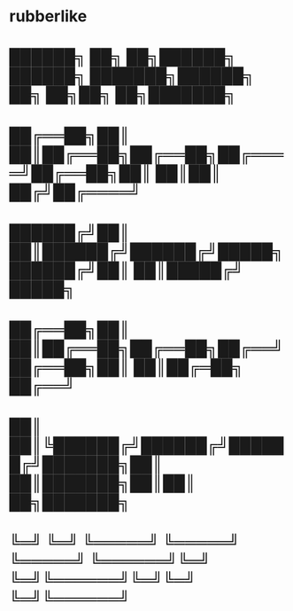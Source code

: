 # rubberlike

#    ██████╗ ██╗   ██╗██████╗ ██████╗ ███████╗██████╗ ██╗     ██╗██╗  ██╗███████╗
#    ██╔══██╗██║   ██║██╔══██╗██╔══██╗██╔════╝██╔══██╗██║     ██║██║ ██╔╝██╔════╝
#    ██████╔╝██║   ██║██████╔╝██████╔╝█████╗  ██████╔╝██║     ██║█████╔╝ █████╗  
#    ██╔══██╗██║   ██║██╔══██╗██╔══██╗██╔══╝  ██╔══██╗██║     ██║██╔═██╗ ██╔══╝  
#    ██║  ██║╚██████╔╝██████╔╝██████╔╝███████╗██║  ██║███████╗██║██║  ██╗███████╗
#    ╚═╝  ╚═╝ ╚═════╝ ╚═════╝ ╚═════╝ ╚══════╝╚═╝  ╚═╝╚══════╝╚═╝╚═╝  ╚═╝╚══════╝
            
